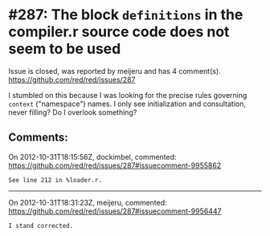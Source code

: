 
#287: The block `definitions` in the compiler.r source code does not seem to be used
================================================================================
Issue is closed, was reported by meijeru and has 4 comment(s).
<https://github.com/red/red/issues/287>

I stumbled on this because I was looking for the precise rules governing `context` ("namespace") names. I only see initialization and consultation, never filling? Do I overlook something?



Comments:
--------------------------------------------------------------------------------

On 2012-10-31T18:15:56Z, dockimbel, commented:
<https://github.com/red/red/issues/287#issuecomment-9955862>

    See line 212 in %loader.r.

--------------------------------------------------------------------------------

On 2012-10-31T18:31:23Z, meijeru, commented:
<https://github.com/red/red/issues/287#issuecomment-9956447>

    I stand corrected.

